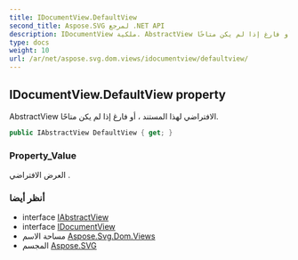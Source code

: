 ```yaml
---
title: IDocumentView.DefaultView
second_title: Aspose.SVG لمرجع .NET API
description: IDocumentView ملكية. AbstractView الافتراضي لهذا المستند  أو فارغ إذا لم يكن متاحًا.
type: docs
weight: 10
url: /ar/net/aspose.svg.dom.views/idocumentview/defaultview/
---
```

## IDocumentView.DefaultView property

AbstractView الافتراضي لهذا المستند ، أو فارغ إذا لم يكن متاحًا.

```csharp
public IAbstractView DefaultView { get; }
```

### Property_Value

العرض الافتراضي .

### أنظر أيضا

* interface [IAbstractView](../../iabstractview/)
* interface [IDocumentView](../)
* مساحة الاسم [Aspose.Svg.Dom.Views](../../idocumentview/)
* المجسم [Aspose.SVG](../../../)


